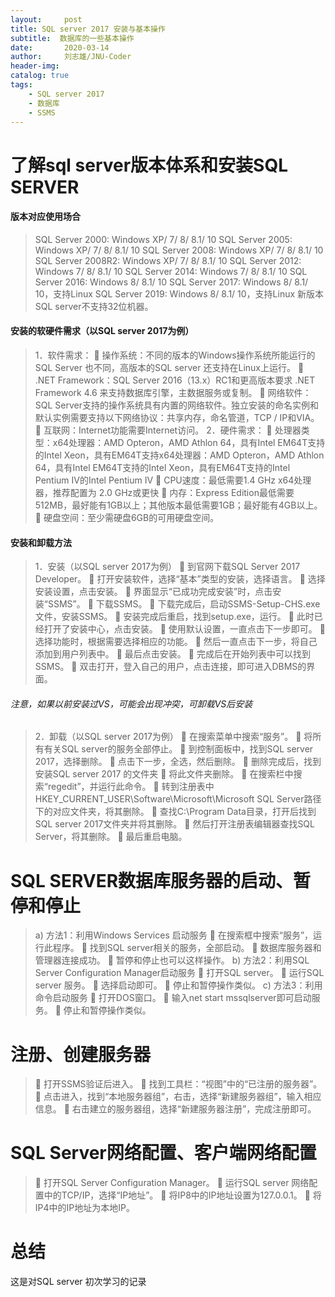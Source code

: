 ```yaml
---
layout:     post
title: SQL server 2017 安装与基本操作
subtitle:  数据库的一些基本操作
date:       2020-03-14
author:     刘志雄/JNU-Coder
header-img:
catalog: true
tags:
    - SQL server 2017 
    - 数据库
    - SSMS
---
```


# 了解sql server版本体系和安装SQL SERVER
#### 版本对应使用场合

> SQL Server 2000: Windows XP/ 7/ 8/ 8.1/ 10 
SQL Server 2005: Windows XP/ 7/ 8/ 8.1/ 10 
SQL Server 2008: Windows XP/ 7/ 8/ 8.1/ 10 
SQL Server 2008R2: Windows XP/ 7/ 8/ 8.1/ 10 
SQL Server 2012: Windows 7/ 8/ 8.1/ 10 
SQL Server 2014: Windows 7/ 8/ 8.1/ 10 
SQL Server 2016: Windows 8/ 8.1/ 10 
SQL Server 2017: Windows 8/ 8.1/ 10，支持Linux
SQL Server 2019: Windows 8/ 8.1/ 10，支持Linux 
		新版本SQL server不支持32位机器。
		
#### 安装的软硬件需求（以SQL server 2017为例）


> 1．软件需求：
	操作系统：不同的版本的Windows操作系统所能运行的SQL Server 也不同，高版本的SQL server 还支持在Linux上运行。
	.NET Framework：SQL Server 2016（13.x）RC1和更高版本要求 .NET Framework 4.6 来支持数据库引擎，主数据服务或复制。
	网络软件：SQL Server支持的操作系统具有内置的网络软件。独立安装的命名实例和默认实例需要支持以下网络协议：共享内存，命名管道，TCP / IP和VIA。
	互联网：Internet功能需要Internet访问。
2．硬件需求： 
	处理器类型：x64处理器：AMD Opteron，AMD Athlon 64，具有Intel EM64T支持的Intel Xeon，具有EM64T支持x64处理器：AMD Opteron，AMD Athlon 64，具有Intel EM64T支持的Intel Xeon，具有EM64T支持的Intel Pentium IV的Intel Pentium IV
	CPU速度：最低需要1.4 GHz x64处理器，推荐配置为 2.0 GHz或更快
	内存：Express Edition最低需要512MB，最好能有1GB以上；其他版本最低需要1GB；最好能有4GB以上。 
	硬盘空间：至少需硬盘6GB的可用硬盘空间。

#### 安装和卸载方法

> 1．安装（以SQL server 2017为例）
	到官网下载SQL Server 2017 Developer。
	打开安装软件，选择“基本”类型的安装，选择语言。
	选择安装设置，点击安装。
	界面显示“已成功完成安装”时，点击安装“SSMS”。
	下载SSMS。
	下载完成后，启动SSMS-Setup-CHS.exe文件，安装SSMS。
	安装完成后重启，找到setup.exe，运行。
	此时已经打开了安装中心，点击安装。
	使用默认设置，一直点击下一步即可。
	选择功能时，根据需要选择相应的功能。
	然后一直点击下一步，将自己添加到用户列表中。
	最后点击安装。
	完成后在开始列表中可以找到SSMS。
	双击打开，登入自己的用户，点击连接，即可进入DBMS的界面。
###### 注意，如果以前安装过VS，可能会出现冲突，可卸载VS后安装

 
 

> 2．卸载（以SQL server 2017为例）
	在搜索菜单中搜索“服务”。
	将所有有关SQL server的服务全部停止。
	到控制面板中，找到SQL server 2017，选择删除。
	点击下一步，全选，然后删除。
	删除完成后，找到安装SQL server 2017 的文件夹
	将此文件夹删除。
	在搜索栏中搜索“regedit”，并运行此命令。
	转到注册表中HKEY_CURRENT_USER\Software\Microsoft\Microsoft SQL Server路径下的对应文件夹，将其删除。
	查找C:\Program Data目录，打开后找到SQL server 2017文件夹并将其删除。
	然后打开注册表编辑器查找SQL Server，将其删除。
	最后重启电脑。
  




# SQL SERVER数据库服务器的启动、暂停和停止
> a)	方法1：利用Windows Services 启动服务
	在搜索框中搜索“服务”，运行此程序。
	找到SQL server相关的服务，全部启动。
	数据库服务器和管理器连接成功。
	暂停和停止也可以这样操作。
b)	方法2：利用SQL Server Configuration Manager启动服务
	打开SQL server。
	运行SQL server 服务。
	选择启动即可。
	停止和暂停操作类似。
c)	方法3：利用命令启动服务
	打开DOS窗口。
	输入net start mssqlserver即可启动服务。
	停止和暂停操作类似。

# 注册、创建服务器
> 	打开SSMS验证后进入。
	找到工具栏：“视图”中的“已注册的服务器”。
	点击进入，找到“本地服务器组”，右击，选择“新建服务器组”，输入相应信息。
	右击建立的服务器组，选择“新建服务器注册”，完成注册即可。

# SQL Server网络配置、客户端网络配置
> 	打开SQL Server Configuration Manager。
	运行SQL server 网络配置中的TCP/IP，选择“IP地址”。
	将IP8中的IP地址设置为127.0.0.1。
	将IP4中的IP地址为本地IP。


# 总结
这是对SQL server 初次学习的记录

